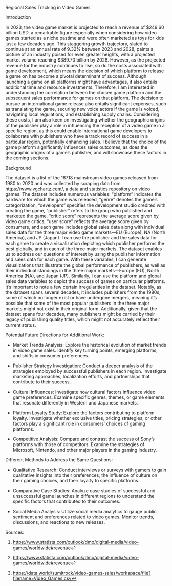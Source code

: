Regional Sales Tracking in Video Games

Introduction

In 2023, the video game market is projected to reach a revenue of $249.60 billion USD, a remarkable figure especially when considering how video games started as a niche pastime and 
were often marketed as toys for kids just a few decades ago. This staggering growth trajectory, slated to continue at an annual rate of 9.32% between 2023 and 2028, paints a picture of
an industry poised for even greater heights, with a projected market volume reaching $389.70 billion by 2028. However, as the projected revenue for the industry continues to rise, so
do the costs associated with game development, which means the decision of which platform to release a game on has become a pivotal determinant of success. Although launching a game on 
all platforms might have advantages, it also entails additional time and resource investments. Therefore, I am interested in understanding the correlation between the chosen game 
platform and the subsequent sales performance for games on that platform. The decision to pursue an international game release also entails significant expenses, such as translating 
the game, securing new voice actors if the game is voiced, navigating local regulations, and establishing supply chains. Considering these costs, I am also keen on investigating 
whether the geographic origins of the publisher play a role in influencing the reception of a video game in a specific region, as this could enable international game developers to 
collaborate with publishers who have a track record of success in a particular region, potentially enhancing sales. I believe that the choice of the game platform significantly 
influences sales outcomes, as does the geographic origins of a game’s publisher, and will showcase these factors in the coming sections.

Background

The dataset is a list of the 16718 mainstream video games released from 1980 to 2020 and was collected by scraping data from https://www.vgchartz.com/, a data and statistics repository
on video games. The dataset includes numerous variables: “platform” indicates the hardware for which the game was released, “genre” denotes the game’s categorization, “developers” 
specifies the development studio credited with creating the game, “publisher” refers to the group who published and marketed the game, “critic score” represents the average score given 
by video game critics, “user score” reflects the average score given by consumers, and each game includes global sales data along with individual sales data for the three major video 
game markets—EU (Europe), NA (North America), and JP (Japan). I can use the publisher and the sales data for each game to create a visualization depicting which publisher performs the 
best globally, and in each of the three major markets. The dataset enables us to address our questions of interest by using the publisher information and sales data for each game. With 
these variables, I can generate visualizations that illustrate the global performance of publishers, as well as their individual standings in the three major markets—Europe (EU), North
America (NA), and Japan (JP). Similarly, I can use the platform and global sales data variables to depict the success of games on particular platforms. It’s important to note a few 
certain irregularities in the dataset. Notably, as the dataset spans several decades, it includes publishers from the 1980s, some of which no longer exist or have undergone mergers, 
meaning it’s possible that some of the most popular publishers in the three major markets might not exist in their original form. Additionally, given that the dataset spans four 
decades, many publishers might be carried by their legacy of publishing quality titles, which might not accurately reflect their current status.

Potential Future Directions for Additional Work:

- Market Trends Analysis: Explore the historical evolution of market trends in video game sales. Identify key turning points, emerging platforms, and shifts in consumer preferences.

- Publisher Strategy Investigation: Conduct a deeper analysis of the strategies employed by successful publishers in each region. Investigate marketing approaches, localization efforts,
and partnerships that contribute to their success.

- Cultural Influences: Investigate how cultural factors influence video game preferences. Examine specific genres, themes, or game elements that resonate differently in Western and 
Japanese markets.

- Platform Loyalty Study: Explore the factors contributing to platform loyalty. Investigate whether exclusive titles, pricing strategies, or other factors play a significant role in 
consumers’ choices of gaming platforms.

- Competitive Analysis: Compare and contrast the success of Sony’s platforms with those of competitors. Examine the strategies of Microsoft, Nintendo, and other major players in the 
gaming industry.

Different Methods to Address the Same Questions:

- Qualitative Research: Conduct interviews or surveys with gamers to gain qualitative insights into their preferences, the influence of culture on their gaming choices, and their loyalty to specific platforms.

- Comparative Case Studies: Analyze case studies of successful and unsuccessful game launches in different regions to understand the specific factors that contributed to their outcomes.

- Social Media Analysis: Utilize social media analytics to gauge public sentiment and preferences related to video games. Monitor trends, discussions, and reactions to new releases.

Sources:

1. https://www.statista.com/outlook/dmo/digital-media/video-games/worldwide#revenue↩︎

2. https://www.statista.com/outlook/dmo/digital-media/video-games/worldwide#revenue↩︎

3. https://data.world/sumitrock/video-games-sales/workspace/file?filename=Video_Games.csv↩︎





